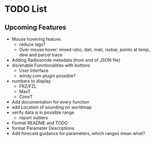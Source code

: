 # TODO List

## Upcoming Features
- Mouse hovering feature.
    - reduce lags?
    - Over mouse hover: mixed ratio, dalr, malr, isobar, points at temp, dew and parcel trace
- Adding Radiosonde metadata (from end of JSON file)
- dis/enable Functionalities with buttons
    - User Interface
    - windy.com plugin possible?
- numbers to display
    - FRZ/FZL
    - MaxT
    - ConvT
- Add documentation for every function
- add Location of sounding on worldmap
- verify data is in possible range
    - report outliers
- Format README and TODO
- format Parameter Descriptions
- Add forecast guidance for parameters, which ranges mean what?